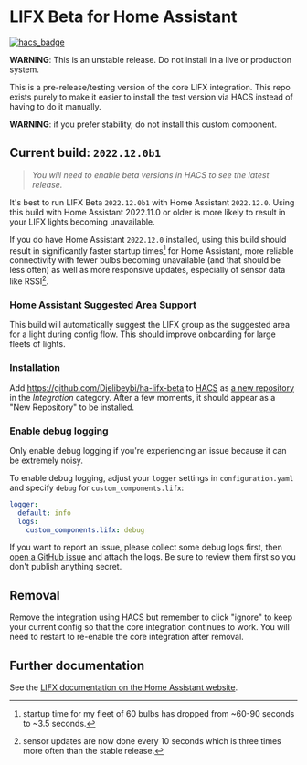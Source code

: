 # LIFX Beta for Home Assistant

[![hacs_badge](https://img.shields.io/badge/HACS-Custom-41BDF5.svg?style=for-the-badge)](https://github.com/hacs/integration)

**WARNING**: This is an unstable release. Do not install in a live or production
system.

This is a pre-release/testing version of the core LIFX integration. This repo
exists purely to make it easier to install the test version via HACS instead of
having to do it manually.

**WARNING**: if you prefer stability, do not install this custom component.

## Current build: `2022.12.0b1`

> _You will need to enable beta versions in HACS to see the latest release._

It's best to run LIFX Beta `2022.12.0b1` with Home Assistant `2022.12.0`.
Using this build with Home Assistant 2022.11.0 or older is more likely
to result in your LIFX lights becoming unavailable.

If you do have Home Assistant `2022.12.0` installed, using this build
should result in significantly faster startup times[^1] for Home Assistant, more
reliable connectivity with fewer bulbs becoming unavailable (and that should be
less often) as well as more responsive updates, especially of sensor data like RSSI[^2].

### Home Assistant Suggested Area Support

This build will automatically suggest the LIFX group as the suggested area for
a light during config flow. This should improve onboarding for large fleets
of lights.

### Installation

Add <https://github.com/Djelibeybi/ha-lifx-beta> to [HACS](https://hacs.xyz) as
[a new repository](https://hacs.xyz/docs/navigation/stores) in the _Integration_
category. After a few moments, it should appear as a "New Repository" to be
installed.

### Enable debug logging

Only enable debug logging if you're experiencing an issue because it can be
extremely noisy.

To enable debug logging, adjust your `logger` settings in `configuration.yaml`
and specify `debug` for `custom_components.lifx`:

```yaml
logger:
  default: info
  logs:
    custom_components.lifx: debug
```

If you want to report an issue, please collect some debug logs first, then [open a GitHub issue](https://github.com/Djelibeybi/ha-lifx-beta/issues)
and attach the logs. Be sure to review them first so you don't publish anything secret.

## Removal

Remove the integration using HACS but remember to click "ignore" to keep your current config so that the core integration continues to work. You will need to restart to
re-enable the core integration after removal.

## Further documentation

See the [LIFX documentation on the Home Assistant website](https://www.home-assistant.io/integrations/lifx).

[^1]: startup time for my fleet of 60 bulbs has dropped from ~60-90 seconds to
      ~3.5 seconds.
[^2]: sensor updates are now done every 10 seconds which is three times more
      often than the stable release.
